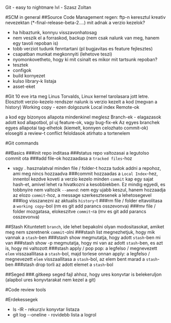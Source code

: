 Git - easy to nightmare lvl - Szasz Zoltan

#SCM in general
##Source Code Management
regen: ftp-n keresztul kreativ nevezektan (*-final-release-beta-2....)
mit adnak a verzio kezelok?
  - ha hibaztunk, konnyu visszavonhatosag
  - nem veszik el a forraskod, backup (nem csak nalunk van meg, hanem egy tavoli repoban is)
  - tobb verziot tudunk fenntartani (pl bugjavitas es feature fejlesztes)
  - csapatban munkat megkonnyiti (lehetove teszi)
  - nyomonkovetheto, hogy ki mit csinalt es mikor
mit tartsunk repoban?
  - tesztek
  - configok
  - build kornyezet
  - kulso library-k listaja
  - asset-eket

#Git
10 eve irta meg Linus Torvalds, Linux kernel tarolasara jott letre.
Elosztott verzio-kezelo rendszer
  nalunk is verzio kezelt a kod (megvan a history)
  Working copy - ezen dolgozunk
  Local index
  Remote-ok

  a kod egy bizonyos allapota mindenkinel meglesz
Branch-ek - elagazasok adott kod allapotbol, pl uj feature-ok, vagy bug-fix-ek
Az egyes branchek egyes allapotai tag-elhetok (kiemelt, konnyen celozhato commit-ok)
elosegiti a review-t
conflict feloldasok
atirhato a tortenelem

#Git commands

##Basics
###init
repo inditasa
###status
repo valtozasai a legutolso commit ota
###add
file-ok hozzaadasa a `tracked files`-hoz
* vagy . hasznalatval minden file / folder-t hozza tudok addni a repohoz, ami meg nincs hozzaadva
###commit
hozzaadas a `Local Index`-hez, innentol kezdve koveti a verzio kezelo
minden `commit` kap egy sajat hash-et, amivel lehet ra hivatkozni a kesobbiekben. Ez mindig egyedi, es tobbnyire nem valtozik
`--amend`: nem egy ujabb keszul, hanem hozzaadja az elozo `commit`-hoz, a message szerkesztesenek a lehetosegevel
###log
visszanezni az aktualis `history`-t
###rm
file / folder eltavolitasa a `working copy`-bol (rm es git add parancs osszevonva)
###mv
file / folder mozgatasa, elokeszitve `commit`-ra (mv es git add parancs osszevonva)

##Stash
Kituntetett `branch`, ide lehet bepakolni olyan modositasokat, amiket meg nem szeretnenk `commit`-olni
###stash list
megnezhetjuk, hogy mik vannak a `stash`-ben
###stash show <name>
megmutatja, hogy adott `stash`-ben mi van
###stash show <name> -p
megmutatja, hogy mi van az adott `stash`-ben, es azt is, hogy mi valtozott
###stash apply / pop <name>
pop: a legfelso / megnevezett `elem` visszaallitasa a `stash`-bol, majd torlese onnan
apply: a legfelso / megnevezett `elem` visszaallitasa a `stash`-bol, az elem bent marad a `stash`-ben
###stash drop <name>
torli az adott elemet a `stash`-bol

##Seged
###.gitkeep
seged fajl ahhoz, hogy ures konyvtar is belekeruljon (alapbol ures konyvtarakat nem kezel a git)

#Code review tools

#Erdekessegek
- ls -lR - rekurziv konyvtar listaza
- git log --oneline - rovidebb lista a logrol